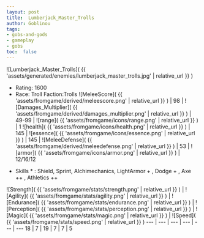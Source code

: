 ```yaml
---
layout: post
title:  Lumberjack_Master_Trolls
author: Goblinou
tags:
- gobs-and-gods
- gameplay
- gobs
toc:  false
---
```


![Lumberjack_Master_Trolls]( {{ 'assets/generated/enemies/lumberjack_master_trolls.jpg' | relative_url }} )
- Rating: 1600
- Race: Troll  Faction:Trolls
![MeleeScore]( {{ 'assets/fromgame/derived/meleescore.png' | relative_url }} ) | 98 | ![Damages_Multiplier]( {{ 'assets/fromgame/derived/damages_multiplier.png' | relative_url }} ) | 49-99 | ![range]( {{ 'assets/fromgame/icons/range.png' | relative_url }} ) | 1
![health]( {{ 'assets/fromgame/icons/health.png' | relative_url }} ) | 145 | ![essence]( {{ 'assets/fromgame/icons/essence.png' | relative_url }} ) | 145 | ![MeleeDefense]( {{ 'assets/fromgame/derived/meleedefense.png' | relative_url }} ) | 53 | ![armor]( {{ 'assets/fromgame/icons/armor.png' | relative_url }} ) | 12/16/12
* Skills * : Shield, Sprint, Alchimechanics, LightArmor + , Dodge + , Axe ++ , Athletics ++ 

![Strength]( {{ 'assets/fromgame/stats/strength.png' | relative_url }} ) | ![Agility]( {{ 'assets/fromgame/stats/agility.png' | relative_url }} ) | ![Endurance]( {{ 'assets/fromgame/stats/endurance.png' | relative_url }} ) | ![Perception]( {{ 'assets/fromgame/stats/perception.png' | relative_url }} ) | ![Magic]( {{ 'assets/fromgame/stats/magic.png' | relative_url }} ) | ![Speed]( {{ 'assets/fromgame/stats/speed.png' | relative_url }} )
--- | --- | --- | --- | --- | ---
18 | 7 | 19 | 7 | 7 | 5
